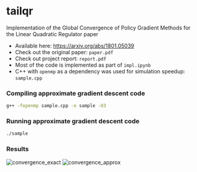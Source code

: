 # tailqr

Implementation of the Global Convergence of Policy Gradient Methods for the Linear Quadratic Regulator paper
- Available here: https://arxiv.org/abs/1801.05039
- Check out the original paper: `paper.pdf`
- Check out project report: `report.pdf`
- Most of the code is implemented as part of `impl.ipynb`
- C++ with `openmp` as a dependency was used for simulation speedup: `sample.cpp`

### Compiling approximate gradient descent code

```bash
g++ -fopenmp sample.cpp -o sample -O3
```

### Running approximate gradient descent code
```bash
./sample
```

### Results

![convergence_exact](https://github.com/user-attachments/assets/29f82d24-08de-46fc-9cc0-c2dc3c421177)
![convergence_approx](https://github.com/user-attachments/assets/91170b37-1f18-444a-bc5a-cec4f3aef88b)
